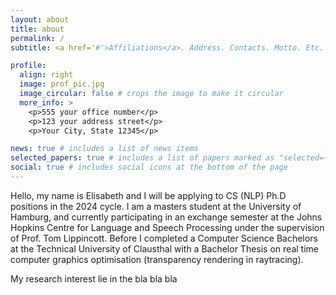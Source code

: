```yaml
---
layout: about
title: about
permalink: /
subtitle: <a href='#'>Affiliations</a>. Address. Contacts. Motto. Etc.

profile:
  align: right
  image: prof_pic.jpg
  image_circular: false # crops the image to make it circular
  more_info: >
    <p>555 your office number</p>
    <p>123 your address street</p>
    <p>Your City, State 12345</p>

news: true # includes a list of news items
selected_papers: true # includes a list of papers marked as "selected={true}"
social: true # includes social icons at the bottom of the page
---
```




Hello, my name is Elisabeth and I will be applying to CS (NLP) Ph.D positions in the 2024 cycle. 
I am a masters student at the University of Hamburg, and currently participating in an exchange semester at the Johns Hopkins Centre for Language and Speech Processing under the supervision of Prof. Tom Lippincott. Before I completed a Computer Science Bachelors at the Technical University of Clausthal with a Bachelor Thesis on real time computer graphics optimisation (transparency rendering in raytracing).

My research interest lie in the bla bla bla
